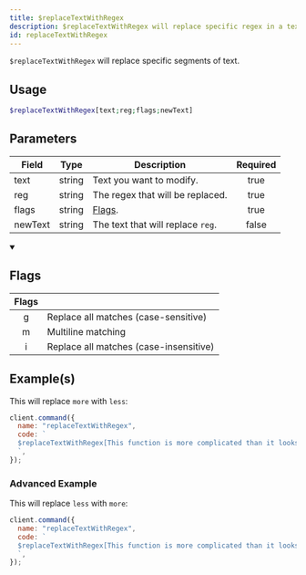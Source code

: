 ```yaml
---
title: $replaceTextWithRegex
description: $replaceTextWithRegex will replace specific regex in a text. This works similar as $replaceText.
id: replaceTextWithRegex
---
```


`$replaceTextWithRegex` will replace specific segments of text.

## Usage

```php
$replaceTextWithRegex[text;reg;flags;newText]
```

## Parameters

| Field   | Type   | Description                       | Required |
| ------- | ------ | --------------------------------- | :------: |
| text    | string | Text you want to modify.          |   true   |
| reg     | string | The regex that will be replaced.  |   true   |
| flags   | string | [Flags](#flags).                  |   true   |
| newText | string | The text that will replace `reg`. |  false   |

<details open>
  <summary><h2> Flags </h2></summary>

| Flags |                                        |
| :---: | -------------------------------------- |
|   g   | Replace all matches (case-sensitive)   |
|   m   | Multiline matching                     |
|   i   | Replace all matches (case-insensitive) |

</details>

## Example(s)

This will replace `more` with `less`:

```javascript
client.command({
  name: "replaceTextWithRegex",
  code: `
  $replaceTextWithRegex[This function is more complicated than it looks.;more;g;less]
  `,
});
```

### Advanced Example

This will replace `less` with `more`:

```javascript
client.command({
  name: "replaceTextWithRegex",
  code: `
  $replaceTextWithRegex[This function is more complicated than it looks.;lESs;i;more]
  `,
});
```
